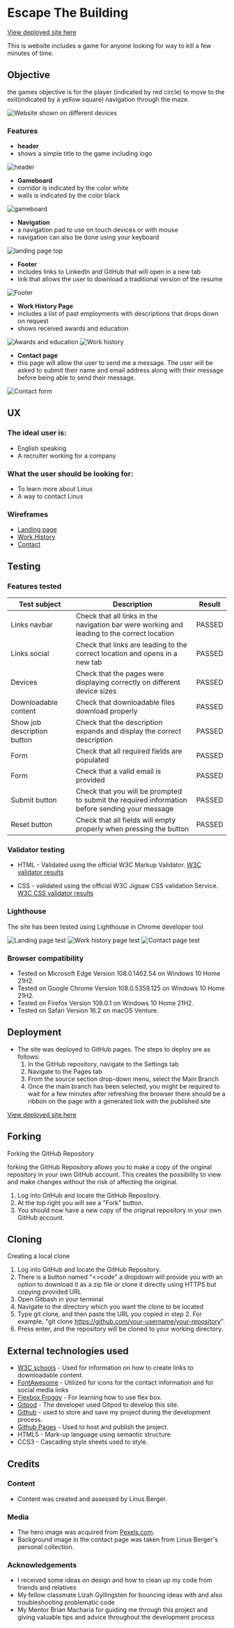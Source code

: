 # Escape The Building

[View deployed site here](https://linber93.github.io/escapeTheBuilding/)

This is website includes a game for anyone looking for way to kill a few minutes of time.

## Objective

the games objective is for the player (indicated by red circle) to move to the exit(indicated by a yellow square) navigation through the maze.

![Website shown on different devices](https://github.com/Linber93/escapeTheBuilding/blob/main/assets/readme/escape-the-building-responsiveness.png)


### Features

- __header__
 - shows a simple title to the game including logo

![header](https://github.com/Linber93/escapeTheBuilding/blob/main/assets/readme/escape-the-building-header.png)

- __Gameboard__
 - corridor is indicated by the color white
 - walls is indicated by the color black

![gameboard](https://github.com/Linber93/escapeTheBuilding/blob/main/assets/readme/escape-the-building-gameboard.png)

- __Navigation__
 - a navigation pad to use on touch devices or with mouse
 - navigation can also be done using your keyboard

![landing page top](https://github.com/Linber93/escapeTheBuilding/blob/main/assets/readme/escape-the-building-navigation.png)

- __Footer__
 - includes links to LinkedIn and GitHub that will open in a new tab
 - link that allows the user to download a traditional version of the resume

![Footer](https://github.com/Linber93/CIPP1/blob/main/assets/readme/footer.png)

- __Work History Page__
 - includes a list of past employments with descriptions that drops down on request
 - shows received awards and education

![Awards and education](https://github.com/Linber93/CIPP1/blob/main/assets/readme/awards-education.png)
![Work history](https://github.com/Linber93/CIPP1/blob/main/assets/readme/work-history.png)

- __Contact page__
 - this page will allow the user to send me a message. The user will be asked to submit their name and email address along with their message before being able to send their message.

![Contact form](https://github.com/Linber93/CIPP1/blob/main/assets/readme/contact.png)

## UX

### The ideal user is:
* English speaking
* A recruiter working for a company

### What the user should be looking for:
* To learn more about Linus
* A way to contact Linus 

### Wireframes

- [Landing page](https://github.com/Linber93/CIPP1/blob/main/assets/readme/landing-wireframe.png)
- [Work History](https://github.com/Linber93/CIPP1/blob/main/assets/readme/work-history-wireframe.png)
- [Contact](https://github.com/Linber93/CIPP1/blob/main/assets/readme/contact-wireframe.png)



## Testing

### Features tested
| Test subject | Description | Result |
| ----------- | ----------- | ----------|
| Links navbar| Check that all links in the navigation bar were working and leading to the correct location| PASSED |
| Links social | Check that links are leading to the correct location and opens in a new tab | PASSED |
| Devices | Check that the pages were displaying correctly on different device sizes | PASSED |
| Downloadable content | Check that downloadable files download properly | PASSED |
| Show job description button | Check that the description expands and display the correct description | PASSED |
| Form | Check that all required fields are populated | PASSED |
| Form | Check that a valid email is provided | PASSED |
| Submit button | Check that you will be prompted to submit the required information before sending your message | PASSED |
| Reset button | Check that all fields will empty properly when pressing the button | PASSED |
### Validator testing

- HTML - Validated using the official W3C Markup Validator. [W3C validator results](https://validator.w3.org/nu/?doc=https%3A%2F%2Flinber93.github.io%2FCIPP1%2F)

- CSS - validated using the official W3C Jigsaw CSS validation Service. [W3C CSS validator results](https://jigsaw.w3.org/css-validator/validator?uri=https%3A%2F%2Flinber93.github.io%2FCIPP1%2F&profile=css3svg&usermedium=all&warning=1&vextwarning=&lang=en)

### Lighthouse

The site has been tested using Lighthouse in Chrome developer tool

![Landing page test](https://github.com/Linber93/CIPP1/blob/main/assets/readme/landing-lighthouse.png)
![Work history page test](https://github.com/Linber93/CIPP1/blob/main/assets/readme/work-history-lighthouse.png)
![Contact page test](https://github.com/Linber93/CIPP1/blob/main/assets/readme/contact-lighthouse.png)

### Browser compatibility
- Tested on Microsoft Edge Version 108.0.1462.54 on Windows 10 Home 21H2.
- Tested on Google Chrome Version 108.0.5359.125 on Windows 10 Home 21H2.
- Tested on Firefox Version 108.0.1 on Windows 10 Home 21H2.
- Tested on Safari Version 16.2 on macOS Venture.

## Deployment

- The site was deployed to GitHub pages. The steps to deploy are as follows: 
  1. In the GitHub repository, navigate to the Settings tab 
  2. Navigate to the Pages tab
  3. From the source section drop-down menu, select the Main Branch
  4. Once the main branch has been selected, you might be required to wait for a few minutes after refreshing the browser there should be a ribbon on the page with a generated link with the published site 


 [View deployed site here](https://linber93.github.io/CIPP1/)

## Forking
Forking the GitHub Repository

forking the GitHub Repository allows you to make a copy of the original repository in your own GitHub account. This creates the possibility to view and make changes without the risk of affecting the original.

1. Log into GitHub and locate the GitHub Repository.
2. At the top right you will see a "Fork" button.
3. You should now have a new copy of the original repository in your own GitHub account.

## Cloning
 Creating a local clone
 1. Log into GitHub and locate the GitHub Repository.
 2. There is a button named "<>code" a dropdown will provide you with an option to download it as a zip file or clone it directly using HTTPS but copying provided URL
 3. Open Gitbash in your terminal
 4. Navigate to the directory which you want the clone to be located
 5. Type git clone, and then paste the URL you copied in step 2. For example, "git clone https://github.com/your-username/your-repository".
 6. Press enter, and the repository will be cloned to your working directory.



## External technologies used
 - [W3C schools](https://www.w3schools.com/) - Used for information on how to create links to downloadable content. 
 - [FontAwesome](https://fontawesome.com/) - Utilized for icons for the contact information and for social media links
 - [Flexbox Froggy](https://flexboxfroggy.com/) - For learning how to use flex box.
 - [Gitpod](https://www.gitpod.io/) - The developer used Gitpod to develop this site.
 - [Github](https://github.com/) - used to store and save my project during the development process.
 - [Github Pages](https://pages.github.com/) - Used to host and publish the project.
 - HTML5 - Mark-up language using semantic structure
 - CCS3 - Cascading style sheets used to style.


## Credits
### Content
 - Content was created and assessed by Linus Berger.
### Media
 - The hero image was acquired from [Pexels.com](https://www.pexels.com/).
 - Background image in the contact page was taken from Linus Berger's personal collection.
### Acknowledgements
 - I received some ideas on design and how to clean up my code from friends and relatives
 - My fellow classmate Lizah Gyllingsten for bouncing ideas with and also troubleshooting problematic code
 - My Mentor Brian Macharia for guiding me through this project and giving valuable tips and advice throughout the development process